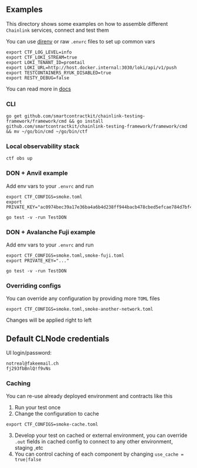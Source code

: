 ## Examples
This directory shows some examples on how to assemble different `Chainlink` services, connect and test them

You can use [direnv](https://direnv.net/) or raw `.envrc` files to set up common vars
```
export CTF_LOG_LEVEL=info
export CTF_LOKI_STREAM=true
export LOKI_TENANT_ID=promtail
export LOKI_URL=http://host.docker.internal:3030/loki/api/v1/push
export TESTCONTAINERS_RYUK_DISABLED=true
export RESTY_DEBUG=false
```
You can read more in [docs](https://github.com/smartcontractkit/chainlink-testing-framework/blob/main/framework/README.md)

### CLI
```
go get github.com/smartcontractkit/chainlink-testing-framework/framework/cmd && go install github.com/smartcontractkit/chainlink-testing-framework/framework/cmd && mv ~/go/bin/cmd ~/go/bin/ctf
```

### Local observability stack
```
ctf obs up
```

### DON + Anvil example
Add env vars to your `.envrc` and run
```
export CTF_CONFIGS=smoke.toml
export PRIVATE_KEY="ac0974bec39a17e36ba4a6b4d238ff944bacb478cbed5efcae784d7bf4f2ff80"

go test -v -run TestDON
```

### DON + Avalanche Fuji example
Add env vars to your `.envrc` and run
```
export CTF_CONFIGS=smoke.toml,smoke-fuji.toml
export PRIVATE_KEY="..."

go test -v -run TestDON
```

### Overriding configs
You can override any configuration by providing more `TOML` files
```
export CTF_CONFIGS=smoke.toml,smoke-another-network.toml
```
Changes will be applied right to left

## Default CLNode credentials
UI login/password:
```
notreal@fakeemail.ch
fj293fbBnlQ!f9vNs
```

### Caching
You can re-use already deployed environment and contracts like this
1. Run your test once
2. Change the configuration to cache
```
export CTF_CONFIGS=smoke-cache.toml
```
3. Develop your test on cached or external environment, you can override `.out` fields in cached config to connect to any other environment, staging ,etc
4. You can control caching of each component by changing `use_cache = true|false`